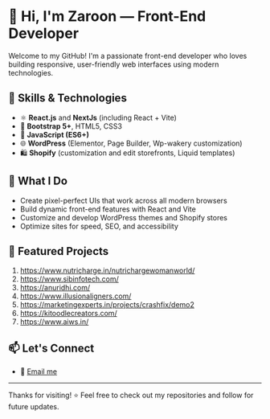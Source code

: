 # 👋 Hi, I'm Zaroon — Front-End Developer

Welcome to my GitHub! I'm a passionate front-end developer who loves building responsive, user-friendly web interfaces using modern technologies.

## 🚀 Skills & Technologies

- ⚛️ **React.js** and **NextJs** (including React + Vite)
- 🎨 **Bootstrap 5+**, HTML5, CSS3
- 🧠 **JavaScript (ES6+)**
- 🌐 **WordPress** (Elementor, Page Builder, Wp-wakery customization)
- 🛍 **Shopify** (customization and edit storefronts, Liquid templates)

## 💼 What I Do

- Create pixel-perfect UIs that work across all modern browsers
- Build dynamic front-end features with React and Vite
- Customize and develop WordPress themes and Shopify stores
- Optimize sites for speed, SEO, and accessibility

## 📂 Featured Projects

1. https://www.nutricharge.in/nutrichargewomanworld/
2. https://www.sibinfotech.com/
3. https://anuridhi.com/
4. https://www.illusionaligners.com/
5. https://marketingexperts.in/projects/crashfix/demo2
6. https://kitoodlecreators.com/
7. https://www.aiws.in/

## 📫 Let's Connect

- 📧 [Email me](mailto:mohdjunaid0612@gmail.com)



---

Thanks for visiting! ⭐ Feel free to check out my repositories and follow for future updates.
